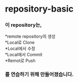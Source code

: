 # repository-basic

### 이 repository는,  
*remote repository의 생성  
*Local로 Clone  
*Local에서 수정  
*Local에서 Commit  
*Remot로 Push  
### 를 연습하기 위해 만들어졌습니다.
